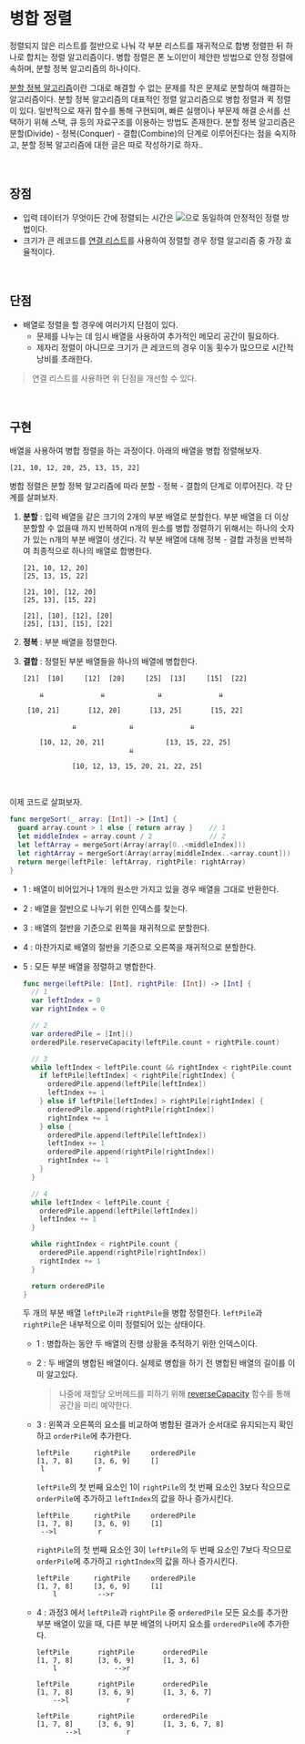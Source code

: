 # 병합 정렬

정렬되지 않은 리스트를 절반으로 나눠 각 부분 리스트를 재귀적으로 합병 정렬한 뒤 하나로 합치는 정렬 알고리즘이다. 병합 정렬은 폰 노이만이 제안한 방법으로 안정 정렬에 속하며, 분할 정복 알고리즘의 하나이다.

[분할 정복 알고리즘](https://ko.wikipedia.org/wiki/%EB%B6%84%ED%95%A0_%EC%A0%95%EB%B3%B5_%EC%95%8C%EA%B3%A0%EB%A6%AC%EC%A6%98)이란 그대로 해결할 수 없는 문제를 작은 문제로 분할하여 해결하는 알고리즘이다. 분할 정복 알고리즘의 대표적인 정렬 알고리즘으로 병합 정렬과 퀵 정렬이 있다. 일반적으로 재귀 함수를 통해 구현되며, 빠른 실행이나 부문제 해결 순서를 선택하기 위해 스택, 큐 등의 자료구조를 이용하는 방법도 존재한다. 분할 정복 알고리즘은 분할(Divide) - 정복(Conquer) - 결합(Combine)의 단계로 이루어진다는 점을 숙지하고, 분할 정복 알고리즘에 대한 글은 따로 작성하기로 하자..

&nbsp;
## 장점

- 입력 데이터가 무엇이든 간에 정렬되는 시간은 <img src="https://render.githubusercontent.com/render/math?math=\color{gray}O(nlogn)">으로 동일하여 안정적인 정렬 방법이다.
- 크기가 큰 레코드를 [연결 리스트](../../Data%20Structure/linked-list.md)를 사용하여 정렬할 경우 정렬 알고리즘 중 가장 효율적이다.

&nbsp;
## 단점

- 배열로 정렬을 할 경우에 여러가지 단점이 있다.
  - 문제를 나누는 데 임시 배열을 사용하여 추가적인 메모리 공간이 필요하다.
  - 제자리 정렬이 아니므로 크기가 큰 레코드의 경우 이동 횟수가 많으므로 시간적 낭비를 초래한다.
> 연결 리스트를 사용하면 위 단점을 개선할 수 있다.

&nbsp;
## 구현

배열을 사용하여 병합 정렬을 하는 과정이다. 아래의 배열을 병합 정렬해보자.

```
[21, 10, 12, 20, 25, 13, 15, 22]
```

병합 정렬은 분할 정복 알고리즘에 따라 분할 - 정복 - 결합의 단계로 이루어진다. 각 단계를 살펴보자.

1. **분할** : 입력 배열을 같은 크기의 2개의 부분 배열로 분할한다. 부분 배열을 더 이상 분할할 수 없을때 까지 반복하여 n개의 원소를 병합 정렬하기 위해서는 하나의 숫자가 있는 n개의 부분 배열이 생긴다. 각 부분 배열에 대해 정복 - 결합 과정을 반복하여 최종적으로 하나의 배열로 합병한다.

    ```
    [21, 10, 12, 20]
    [25, 13, 15, 22]
    ```

    ```
    [21, 10], [12, 20]
    [25, 13], [15, 22]
    ```

    ```
    [21], [10], [12], [20]
    [25], [13], [15], [22]
    ```

2. **정복** : 부분 배열을 정렬한다.

3. **결합** : 정렬된 부분 배열들을 하나의 배열에 병합한다.

    ```
    [21]  [10]     [12]  [20]     [25]  [13]     [15]  [22]

        ⇊              ⇊             ⇊              ⇊

     [10, 21]       [12, 20]       [13, 25]       [15, 22]

                ⇊             ⇊              ⇊

        [10, 12, 20, 21]               [13, 15, 22, 25]
                              ⇊

                [10, 12, 13, 15, 20, 21, 22, 25]
    ```

&nbsp;

이제 코드로 살펴보자.

```swift
func mergeSort(_ array: [Int]) -> [Int] {
  guard array.count > 1 else { return array }    // 1
  let middleIndex = array.count / 2              // 2
  let leftArray = mergeSort(Array(array[0..<middleIndex]))             // 3
  let rightArray = mergeSort(Array(array[middleIndex..<array.count]))  // 4
  return merge(leftPile: leftArray, rightPile: rightArray)             // 5
}
```

- 1 : 배열이 비어있거나 1개의 원소만 가지고 있을 경우 배열을 그대로 반환한다.

- 2 : 배열을 절반으로 나누기 위한 인덱스를 찾는다.

- 3 : 배열의 절반을 기준으로 왼쪽을 재귀적으로 분할한다.

- 4 : 마찬가지로 배열의 절반을 기준으로 오른쪽을 재귀적으로 분할한다.

- 5 : 모든 부분 배열을 정렬하고 병합한다.

  ```swift
  func merge(leftPile: [Int], rightPile: [Int]) -> [Int] {
    // 1
    var leftIndex = 0
    var rightIndex = 0

    // 2
    var orderedPile = [Int]()
    orderedPile.reserveCapacity(leftPile.count + rightPile.count)

    // 3
    while leftIndex < leftPile.count && rightIndex < rightPile.count {
      if leftPile[leftIndex] < rightPile[rightIndex] {
        orderedPile.append(leftPile[leftIndex])
        leftIndex += 1
      } else if leftPile[leftIndex] > rightPile[rightIndex] {
        orderedPile.append(rightPile[rightIndex])
        rightIndex += 1
      } else {
        orderedPile.append(leftPile[leftIndex])
        leftIndex += 1
        orderedPile.append(rightPile[rightIndex])
        rightIndex += 1
      }
    }

    // 4
    while leftIndex < leftPile.count {
      orderedPile.append(leftPile[leftIndex])
      leftIndex += 1
    }

    while rightIndex < rightPile.count {
      orderedPile.append(rightPile[rightIndex])
      rightIndex += 1
    }

    return orderedPile
  }
  ```

  두 개의 부분 배열 `leftPile`과 `rightPile`을 병합 정렬한다. `leftPile`과 `rightPile`은 내부적으로 이미 정렬되어 있는 상태이다.

  - 1 : 병합하는 동안 두 배열의 진행 상황을 추적하기 위한 인덱스이다.

  - 2 : 두 배열의 병합된 배열이다. 실제로 병합을 하기 전 병합된 배열의 길이를 이미 알고있다.

    > 나중에 재할당 오버헤드를 피하기 위해 [reverseCapacity](https://developer.apple.com/documentation/swift/array/1538966-reservecapacity) 함수를 통해 공간을 미리 예약한다.

  - 3 : 왼쪽과 오른쪽의 요소를 비교하여 병합된 결과가 순서대로 유지되는지 확인하고 `orderPile`에 추가한다.

      ```
      leftPile      rightPile     orderedPile
      [1, 7, 8]     [3, 6, 9]     []
       l             r
      ```

      `leftPile`의 첫 번째 요소인 1이 `rightPile`의 첫 번째 요소인 3보다 작으므로 `orderPile`에 추가하고 `leftIndex`의 값을 하나 증가시킨다.

      ```
      leftPile      rightPile     orderedPile
      [1, 7, 8]     [3, 6, 9]     [1]
       -->l          r              
      ```

      `rightPile`의 첫 번째 요소인 3이 `leftPile`의 두 번째 요소인 7보다 작으므로 `orderPile`에 추가하고 `rightIndex`의 값을 하나 증가시킨다.

      ```
      leftPile      rightPile     orderedPile
      [1, 7, 8]     [3, 6, 9]     [1]
          l          -->r              
      ```

  - 4 : 과정3 에서 `leftPile`과 `rightPile` 중 `orderedPile` 모든 요소를 추가한 부분 배열이 있을 때, 다른 부분 배열의 나머지 요소를 `orderedPile`에 추가한다.

      ```
      leftPile       rightPile       orderedPile
      [1, 7, 8]      [3, 6, 9]       [1, 3, 6]
          l              -->r

      leftPile       rightPile       orderedPile
      [1, 7, 8]      [3, 6, 9]       [1, 3, 6, 7]
          -->l              r

      leftPile       rightPile       orderedPile
      [1, 7, 8]      [3, 6, 9]       [1, 3, 6, 7, 8]
             -->l           r
      ```

